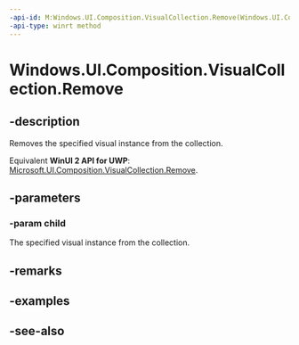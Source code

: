 ```yaml
---
-api-id: M:Windows.UI.Composition.VisualCollection.Remove(Windows.UI.Composition.Visual)
-api-type: winrt method
---
```


<!-- Method syntax
public void Remove(Windows.UI.Composition.Visual child)
-->

# Windows.UI.Composition.VisualCollection.Remove

## -description
Removes the specified visual instance from the collection.

Equivalent **WinUI 2 API for UWP**: [Microsoft.UI.Composition.VisualCollection.Remove](/windows/winui/api/microsoft.ui.composition.visualcollection.remove).

## -parameters
### -param child
The specified visual instance from the collection.

## -remarks

## -examples

## -see-also
